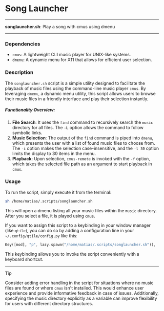 # Song Launcher

---

**songlauncher.sh**: Play a song with cmus using dmenu

---

### Dependencies

- `cmus`: A lightweight CLI music player for UNIX-like systems.
- `dmenu`: A dynamic menu for X11 that allows for efficient user selection.

### Description

The `songlauncher.sh` script is a simple utility designed to facilitate the playback of music files using the command-line music player `cmus`. By leveraging `dmenu`, a dynamic menu utility, this script allows users to browse their music files in a friendly interface and play their selection instantly.

##### Functionality Overview:

1. **File Search**: It uses the `find` command to recursively search the `music` directory for all files. The `-L` option allows the command to follow symbolic links.
2. **Music Selection**: The output of the `find` command is piped into `dmenu`, which presents the user with a list of found music files to choose from. The `-i` option makes the selection case-insensitive, and the `-l 30` option limits the display to 30 items in the menu.
3. **Playback**: Upon selection, `cmus-remote` is invoked with the `-f` option, which takes the selected file path as an argument to start playback in `cmus`.

### Usage

To run the script, simply execute it from the terminal:

```bash
sh /home/matias/.scripts/songlauncher.sh
```

This will open a dmenu listing all your music files within the `music` directory. After you select a file, it is played using `cmus`.

If you want to assign this script to a keybinding in your window manager (like `qtile`), you can do so by adding a configuration line in your `~/.config/qtile/config.py` like this:

```python
Key([mod], "p", lazy.spawn("/home/matias/.scripts/songlauncher.sh")),
```
This keybinding allows you to invoke the script conveniently with a keyboard shortcut.

---

> [!TIP]  
> Consider adding error handling in the script for situations where no music files are found or where `cmus` isn't installed. This would enhance user experience and provide informative feedback in case of issues. Additionally, specifying the music directory explicitly as a variable can improve flexibility for users with different directory structures.